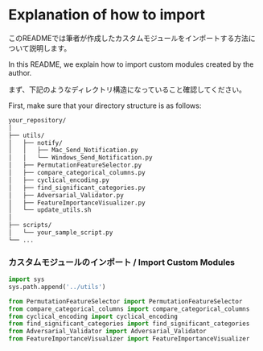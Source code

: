 # Explanation of how to import 
このREADMEでは筆者が作成したカスタムモジュールをインポートする方法について説明します。

In this README, we explain how to import custom modules created by the author.

まず、下記のようなディレクトリ構造になっていること確認してください。

First, make sure that your directory structure is as follows:

```bash
your_repository/
│
├── utils/
│   ├── notify/
│   │   ├── Mac_Send_Notification.py
│   │   └── Windows_Send_Notification.py
│   ├── PermutationFeatureSelector.py
│   ├── compare_categorical_columns.py
│   ├── cyclical_encoding.py
│   ├── find_significant_categories.py
│   ├── Adversarial_Validator.py
│   ├── FeatureImportanceVisualizer.py
│   └── update_utils.sh
│
├── scripts/
│   └── your_sample_script.py
└── ...
```
### カスタムモジュールのインポート / Import Custom Modules
```python
import sys
sys.path.append('../utils')

from PermutationFeatureSelector import PermutationFeatureSelector
from compare_categorical_columns import compare_categorical_columns
from cyclical_encoding import cyclical_encoding
from find_significant_categories import find_significant_categories
from Adversarial_Validator import Adversarial_Validator
from FeatureImportanceVisualizer import FeatureImportanceVisualizer
```
